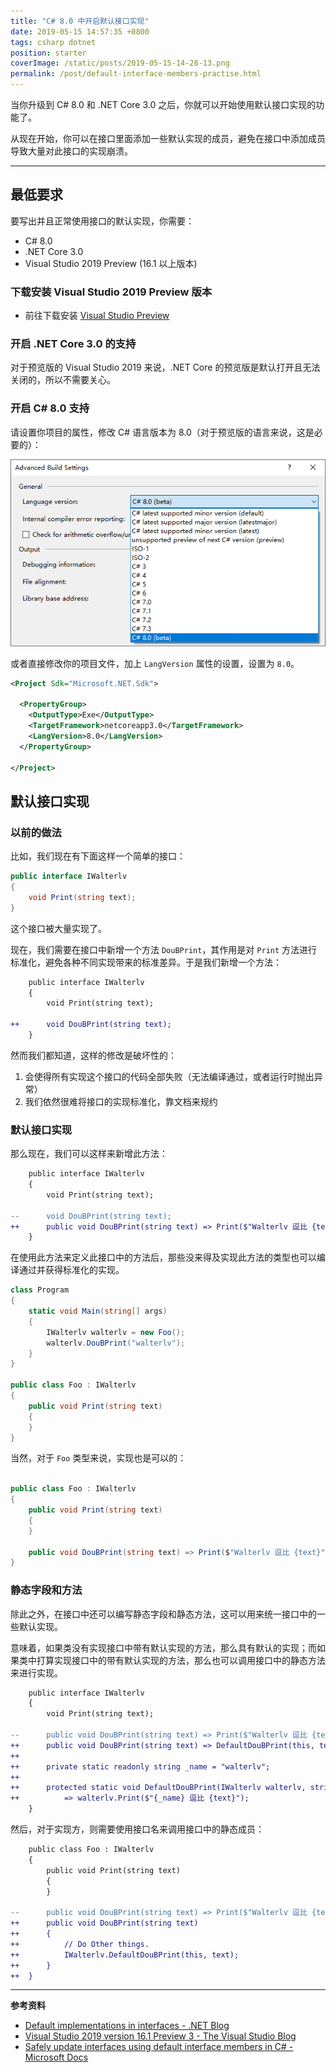 ```yaml
---
title: "C# 8.0 中开启默认接口实现"
date: 2019-05-15 14:57:35 +0800
tags: csharp dotnet
position: starter
coverImage: /static/posts/2019-05-15-14-28-13.png
permalink: /post/default-interface-members-practise.html
---
```


当你升级到 C# 8.0 和 .NET Core 3.0 之后，你就可以开始使用默认接口实现的功能了。

从现在开始，你可以在接口里面添加一些默认实现的成员，避免在接口中添加成员导致大量对此接口的实现崩溃。

---

<div id="toc"></div>

## 最低要求

要写出并且正常使用接口的默认实现，你需要：

- C# 8.0
- .NET Core 3.0
- Visual Studio 2019 Preview (16.1 以上版本)

### 下载安装 Visual Studio 2019 Preview 版本

- 前往下载安装 [Visual Studio Preview](https://visualstudio.microsoft.com/vs/preview/)

### 开启 .NET Core 3.0 的支持

对于预览版的 Visual Studio 2019 来说，.NET Core 的预览版是默认打开且无法关闭的，所以不需要关心。

### 开启 C# 8.0 支持

请设置你项目的属性，修改 C# 语言版本为 8.0（对于预览版的语言来说，这是必要的）：

![修改语言版本](/static/posts/2019-05-15-14-28-13.png)

或者直接修改你的项目文件，加上 `LangVersion` 属性的设置，设置为 `8.0`。

```xml
<Project Sdk="Microsoft.NET.Sdk">

  <PropertyGroup>
    <OutputType>Exe</OutputType>
    <TargetFramework>netcoreapp3.0</TargetFramework>
    <LangVersion>8.0</LangVersion>
  </PropertyGroup>

</Project>
```

## 默认接口实现

### 以前的做法

比如，我们现在有下面这样一个简单的接口：

```csharp
public interface IWalterlv
{
    void Print(string text);
}
```

这个接口被大量实现了。

现在，我们需要在接口中新增一个方法 `DouBPrint`，其作用是对 `Print` 方法进行标准化，避免各种不同实现带来的标准差异。于是我们新增一个方法：

```diff
    public interface IWalterlv
    {
        void Print(string text);

++      void DouBPrint(string text);
    }
```

然而我们都知道，这样的修改是破坏性的：

1. 会使得所有实现这个接口的代码全部失败（无法编译通过，或者运行时抛出异常）
1. 我们依然很难将接口的实现标准化，靠文档来规约

### 默认接口实现

那么现在，我们可以这样来新增此方法：

```diff
    public interface IWalterlv
    {
        void Print(string text);
        
--      void DouBPrint(string text);
++      public void DouBPrint(string text) => Print($"Walterlv 逗比 {text}");
    }
```

在使用此方法来定义此接口中的方法后，那些没来得及实现此方法的类型也可以编译通过并获得标准化的实现。

```csharp
class Program
{
    static void Main(string[] args)
    {
        IWalterlv walterlv = new Foo();
        walterlv.DouBPrint("walterlv");
    }
}

public class Foo : IWalterlv
{
    public void Print(string text)
    {
    }
}
```

当然，对于 `Foo` 类型来说，实现也是可以的：

```csharp

public class Foo : IWalterlv
{
    public void Print(string text)
    {
    }

    public void DouBPrint(string text) => Print($"Walterlv 逗比 {text}");
}
```

### 静态字段和方法

除此之外，在接口中还可以编写静态字段和静态方法，这可以用来统一接口中的一些默认实现。

意味着，如果类没有实现接口中带有默认实现的方法，那么具有默认的实现；而如果类中打算实现接口中的带有默认实现的方法，那么也可以调用接口中的静态方法来进行实现。

```diff
    public interface IWalterlv
    {
        void Print(string text);

--      public void DouBPrint(string text) => Print($"Walterlv 逗比 {text}");
++      public void DouBPrint(string text) => DefaultDouBPrint(this, text);
++
++      private static readonly string _name = "walterlv";
++
++      protected static void DefaultDouBPrint(IWalterlv walterlv, string text)
++          => walterlv.Print($"{_name} 逗比 {text}");
    }
```

然后，对于实现方，则需要使用接口名来调用接口中的静态成员：

```diff
    public class Foo : IWalterlv
    {
        public void Print(string text)
        {
        }

--      public void DouBPrint(string text) => Print($"Walterlv 逗比 {text}");
++      public void DouBPrint(string text)
++      {
++          // Do Other things.
++          IWalterlv.DefaultDouBPrint(this, text);
++      }
++  }
```

---

**参考资料**

- [Default implementations in interfaces - .NET Blog](https://devblogs.microsoft.com/dotnet/default-implementations-in-interfaces/)
- [Visual Studio 2019 version 16.1 Preview 3 - The Visual Studio Blog](https://devblogs.microsoft.com/visualstudio/visual-studio-2019-version-16-1-preview-3/)
- [Safely update interfaces using default interface members in C# - Microsoft Docs](https://docs.microsoft.com/en-us/dotnet/csharp/tutorials/default-interface-members-versions)


